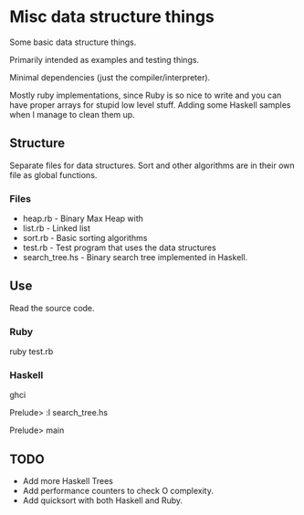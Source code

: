 # Misc data structure things
Some basic data structure things.

Primarily intended as examples and testing things.

Minimal dependencies (just the compiler/interpreter).

Mostly ruby implementations, since Ruby is so nice to write and you can have proper arrays for stupid low level stuff.
Adding some Haskell samples when I manage to clean them up.

## Structure
Separate files for data structures.
Sort and other algorithms are in their own file as global functions.

### Files
* heap.rb - Binary Max Heap with
* list.rb - Linked list
* sort.rb - Basic sorting algorithms
* test.rb - Test program that uses the data structures
* search_tree.hs - Binary search tree implemented in Haskell.

## Use
Read the source code.

### Ruby
ruby test.rb

### Haskell
ghci

Prelude> :l search_tree.hs

Prelude> main

## TODO
* Add more Haskell Trees
* Add performance counters to check O complexity.
* Add quicksort with both Haskell and Ruby.

